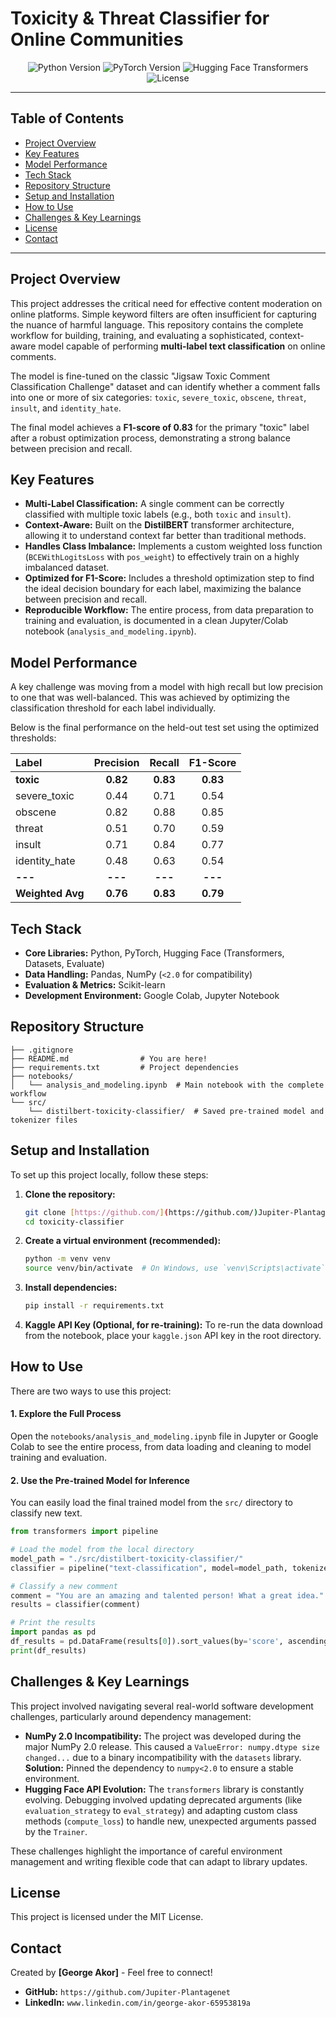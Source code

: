 # **Toxicity & Threat Classifier for Online Communities**

<div align="center">
  <img src="https://img.shields.io/badge/Python-3.9+-blue.svg" alt="Python Version">
  <img src="https://img.shields.io/badge/PyTorch-2.0%2B-orange.svg" alt="PyTorch Version">
  <img src="https://img.shields.io/badge/🤗%20Transformers-4.x-yellow.svg" alt="Hugging Face Transformers">
  <img src="https://img.shields.io/badge/License-MIT-green.svg" alt="License">
</div>

---

## **Table of Contents**

* [Project Overview](#project-overview)
* [Key Features](#key-features)
* [Model Performance](#model-performance)
* [Tech Stack](#tech-stack)
* [Repository Structure](#repository-structure)
* [Setup and Installation](#setup-and-installation)
* [How to Use](#how-to-use)
* [Challenges & Key Learnings](#challenges--key-learnings)
* [License](#license)
* [Contact](#contact)

---

## **Project Overview**

This project addresses the critical need for effective content moderation on online platforms. Simple keyword filters are often insufficient for capturing the nuance of harmful language. This repository contains the complete workflow for building, training, and evaluating a sophisticated, context-aware model capable of performing **multi-label text classification** on online comments.

The model is fine-tuned on the classic "Jigsaw Toxic Comment Classification Challenge" dataset and can identify whether a comment falls into one or more of six categories: `toxic`, `severe_toxic`, `obscene`, `threat`, `insult`, and `identity_hate`.

The final model achieves a **F1-score of 0.83** for the primary "toxic" label after a robust optimization process, demonstrating a strong balance between precision and recall.

## **Key Features**

* **Multi-Label Classification:** A single comment can be correctly classified with multiple toxic labels (e.g., both `toxic` and `insult`).
* **Context-Aware:** Built on the **DistilBERT** transformer architecture, allowing it to understand context far better than traditional methods.
* **Handles Class Imbalance:** Implements a custom weighted loss function (`BCEWithLogitsLoss` with `pos_weight`) to effectively train on a highly imbalanced dataset.
* **Optimized for F1-Score:** Includes a threshold optimization step to find the ideal decision boundary for each label, maximizing the balance between precision and recall.
* **Reproducible Workflow:** The entire process, from data preparation to training and evaluation, is documented in a clean Jupyter/Colab notebook (`analysis_and_modeling.ipynb`).

## **Model Performance**

A key challenge was moving from a model with high recall but low precision to one that was well-balanced. This was achieved by optimizing the classification threshold for each label individually.

Below is the final performance on the held-out test set using the optimized thresholds:

| Label | Precision | Recall | F1-Score |
| :--- | :---: | :---: | :---: |
| **toxic** | **0.82** | **0.83** | **0.83** |
| severe\_toxic | 0.44 | 0.71 | 0.54 |
| obscene | 0.82 | 0.88 | 0.85 |
| threat | 0.51 | 0.70 | 0.59 |
| insult | 0.71 | 0.84 | 0.77 |
| identity\_hate| 0.48 | 0.63 | 0.54 |
| **---** | **---** | **---** | **---** |
| **Weighted Avg**| **0.76** | **0.83** | **0.79** |

## **Tech Stack**

* **Core Libraries:** Python, PyTorch, Hugging Face (Transformers, Datasets, Evaluate)
* **Data Handling:** Pandas, NumPy (`<2.0` for compatibility)
* **Evaluation & Metrics:** Scikit-learn
* **Development Environment:** Google Colab, Jupyter Notebook

## **Repository Structure**

```
├── .gitignore
├── README.md                # You are here!
├── requirements.txt         # Project dependencies
├── notebooks/
│   └── analysis_and_modeling.ipynb  # Main notebook with the complete workflow
└── src/
    └── distilbert-toxicity-classifier/  # Saved pre-trained model and tokenizer files
```

## **Setup and Installation**

To set up this project locally, follow these steps:

1.  **Clone the repository:**
    ```bash
    git clone [https://github.com/](https://github.com/)Jupiter-Plantagenet/toxicity-classifier.git
    cd toxicity-classifier
    ```

2.  **Create a virtual environment (recommended):**
    ```bash
    python -m venv venv
    source venv/bin/activate  # On Windows, use `venv\Scripts\activate`
    ```

3.  **Install dependencies:**
    ```bash
    pip install -r requirements.txt
    ```

4.  **Kaggle API Key (Optional, for re-training):** To re-run the data download from the notebook, place your `kaggle.json` API key in the root directory.

## **How to Use**

There are two ways to use this project:

#### 1. Explore the Full Process
Open the `notebooks/analysis_and_modeling.ipynb` file in Jupyter or Google Colab to see the entire process, from data loading and cleaning to model training and evaluation.

#### 2. Use the Pre-trained Model for Inference
You can easily load the final trained model from the `src/` directory to classify new text.

```python
from transformers import pipeline

# Load the model from the local directory
model_path = "./src/distilbert-toxicity-classifier/"
classifier = pipeline("text-classification", model=model_path, tokenizer=model_path, return_all_scores=True)

# Classify a new comment
comment = "You are an amazing and talented person! What a great idea."
results = classifier(comment)

# Print the results
import pandas as pd
df_results = pd.DataFrame(results[0]).sort_values(by='score', ascending=False)
print(df_results)
```

## **Challenges & Key Learnings**

This project involved navigating several real-world software development challenges, particularly around dependency management:

* **NumPy 2.0 Incompatibility:** The project was developed during the major NumPy 2.0 release. This caused a `ValueError: numpy.dtype size changed...` due to a binary incompatibility with the `datasets` library. **Solution:** Pinned the dependency to `numpy<2.0` to ensure a stable environment.
* **Hugging Face API Evolution:** The `transformers` library is constantly evolving. Debugging involved updating deprecated arguments (like `evaluation_strategy` to `eval_strategy`) and adapting custom class methods (`compute_loss`) to handle new, unexpected arguments passed by the `Trainer`.

These challenges highlight the importance of careful environment management and writing flexible code that can adapt to library updates.

## **License**

This project is licensed under the MIT License.

## **Contact**

Created by **[George Akor]** - Feel free to connect!

* **GitHub:** `https://github.com/Jupiter-Plantagenet`
* **LinkedIn:** `www.linkedin.com/in/george-akor-65953819a`
